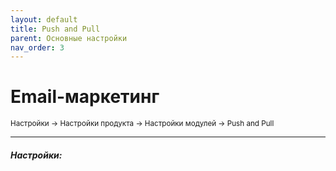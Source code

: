 ```yaml
---
layout: default
title: Push and Pull
parent: Основные настройки
nav_order: 3
---
```


# Email-маркетинг

<sub>Настройки → Настройки продукта → Настройки модулей → Push and Pull</sub>

---

##### **Настройки:**
